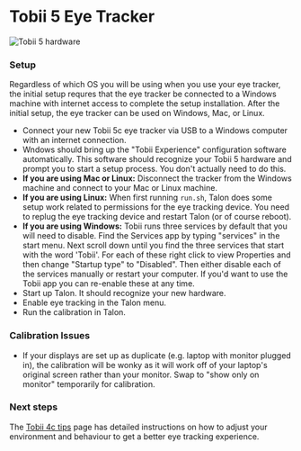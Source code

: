 # Tobii 5 Eye Tracker

![Tobii 5 hardware](/img/tobii_5_hardware.png) <!-- .element height="50%" width="50%" -->

### Setup

Regardless of which OS you will be using when you use your eye tracker, the initial setup requres that the eye tracker be connected to a Windows machine with internet access to complete the setup installation. After the initial setup, the eye tracker can be used on Windows, Mac, or Linux.

- Connect your new Tobii 5c eye tracker via USB to a Windows computer with an internet connection.
- Wndows should bring up the "Tobii Experience" configuration software automatically. This software should recognize your Tobii 5 hardware and prompt you to start a setup process. You don't actually need to do this.
- **If you are using Mac or Linux:** Disconnect the tracker from the Windows machine and connect to your Mac or Linux machine.
- **If you are using Linux:** When first running `run.sh`, Talon does some setup work related to permissions for the eye tracking device. You need to replug the eye tracking device and restart Talon (or of course reboot).
- **If you are using Windows:** Tobii runs three services by default that you will need to disable. Find the Services app by typing "services" in the start menu. Next scroll down until you find the three services that start with the word 'Tobii'. For each of these right click to view Properties and then change "Startup type" to "Disabled". Then either disable each of the services manually or restart your computer. If you'd want to use the Tobii app you can re-enable these at any time.
- Start up Talon. It should recognize your new hardware.
- Enable eye tracking in the Talon menu.
- Run the calibration in Talon.

### Calibration Issues

- If your displays are set up as duplicate (e.g. laptop with monitor plugged in), the calibration will be wonky as it will work off of your laptop's original screen rather than your monitor. Swap to "show only on monitor" temporarily for calibration.

### Next steps

The [Tobii 4c tips](../Hardware/tobii_4c.md) page has detailed instructions on how to adjust your environment and behaviour to get a better eye tracking experience.

